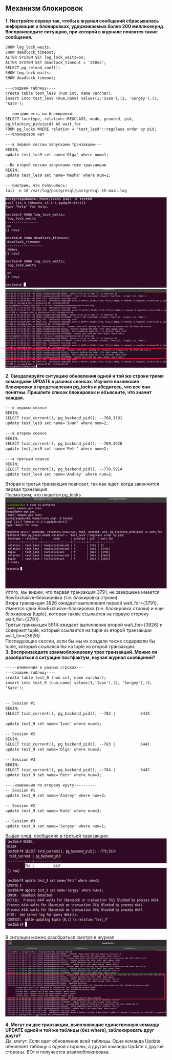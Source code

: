 ## **Механизм блокировок**

**1. Настройте сервер так, чтобы в журнал сообщений сбрасывалась информация о блокировках, удерживаемых более 200 миллисекунд. Воспроизведите ситуацию, при которой в журнале появятся такие сообщения.**</br>
```postgres
SHOW log_lock_waits; 
SHOW deadlock_timeout; 
ALTER SYSTEM SET log_lock_waits=on;
ALTER SYSTEM SET deadlock_timeout = '200ms';
SELECT pg_reload_conf();
SHOW log_lock_waits; 
SHOW deadlock_timeout; 

---создвем таблицу----
create table test_les9 (num int, name varchar);
insert into test_les9 (num,name) values(1,'Ivan'),(2, 'Sergey'),(3, 'Kate');

---смотрим есть ли блокировки:
SELECT locktype, relation::REGCLASS, mode, granted, pid, pg_blocking_pids(pid) AS wait_for
FROM pg_locks WHERE relation = 'test_les9'::regclass order by pid;
---блокировок нет

---в первой сессии запускаем транзакцию---
BEGIN;
update test_les9 set name='Olga' where num=1;

--Во второй сессии запускаем тоже транзакцию
BEGIN;
update test_les9 set name='Masha' where num=1;

---Смотрим, что получилось: 
tail -n 10 /var/log/postgresql/postgresql-15-main.log
```
![Inst](scrin_9/par.png) 
![Inst](scrin_9/log1.png)

**2. Смоделируйте ситуацию обновления одной и той же строки тремя командами UPDATE в разных сеансах. Изучите возникшие блокировки в представлении pg_locks и убедитесь, что все они понятны. Пришлите список блокировок и объясните, что значит каждая.**</br>
```postgres
---в первом сеансе
BEGIN;
SELECT txid_current(), pg_backend_pid(); --768,3791
update test_les9 set name='Ivan' where num=2;

---в втором сеансе
BEGIN;
SELECT txid_current(), pg_backend_pid(); --769,3926
update test_les9 set name='Petr' where num=2;

---в третьем сеансе
BEGIN;
SELECT txid_current(), pg_backend_pid(); --770,5914
update test_les9 set name='Andrey' where num=2;

```
Вторая и третья транзакция повисает, так как ждет, когда закончится первая транзакция.</br>
Посмотрим, что пишется pg_locks
![Inst](scrin_9/log2.png)
Итого, мы видим, что первая транзакция 3791, не завершена имеется RowExclusive-блокировка (т.е. блокировка строки).</br>
Втора транзакция 3926 ожидает выполнения первой wait_for={3791}. Имеется одна RowExclusive-блокировка (т.е. блокировка строки) и еще блокировка (tuple), которая также ссылается на первую стороку wait_for={3791}.</br>
Третья транзакция 5914 ожидает выполнения второй wait_for={3926} и содержит tuple, который ссылается на tuple из второй транзакции wait_for={3926}.</br>
Последующие сессии, если бы мы их создали также содержали бы tuple, который ссылался бы на tuple из второй транзакции.</br>
**3. Воспроизведите взаимоблокировку трех транзакций. Можно ли разобраться в ситуации постфактум, изучая журнал сообщений?**</br>
```postgres
-----изменения в разных строках---
---создвем таблицу----
create table test_9 (num int, name varchar);
insert into test_9 (num,name) values(1,'Ivan'),(2, 'Sergey'),(3, 'Kate');


-- Session #1
BEGIN;
SELECT txid_current(), pg_backend_pid(); --782 |           6434

update test_9 set name='Ivan' where num=1;

-- Session #2
BEGIN;
SELECT txid_current(), pg_backend_pid(); --783 |           6441
update test_9 set name='Olga' where num=2;

-- Session #3
BEGIN;
SELECT txid_current(), pg_backend_pid(); --784 |           6447
update test_9 set name='Petr' where num=3;

----изменения по второму кругу----------
-- Session #1
update test_9 set name='Andrey' where num=2;

-- Session #2
update test_9 set name='Kate' where num=3;

-- Session #3
update test_9 set name='Sergey' where num=1;
```
Выдал след. сообщение в третьей транзакции:
![Inst](scrin_9/block.png)

В ситуации можно разобраться смотря в журнал
![Inst](scrin_9/block1.png)

**4. Могут ли две транзакции, выполняющие единственную команду UPDATE одной и той же таблицы (без where), заблокировать друг друга?**</br>
Да, могут. Если идет обновление всей таблицы. Одна команда Update обновляет таблицу с одной стороны, а другая команда Update c другой стороны. ВОт и получается взаимоблокировка.